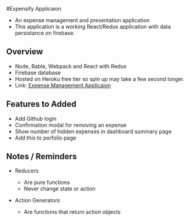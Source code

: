 #Expensify Applicaion
- An expense management and presentation application
- This application is a working React/Redux application with data persistance on firebase.

## Overview
- Node, Bable, Webpack and React with Redux
- Firebase database
- Hosted on Heroku free tier so spin up may take a few second longer.
- Link: [Expense Management Applicaion](https://ancient-sands-69643.herokuapp.com/)

## Features to Added
- Add Github login
- Confirmation modal for removing an expense
- Show number of hidden expenses in dashboard summary page
- Add this to porfolio page


## Notes / Reminders
- Reducers
  - Are pure functions
  - Never change state or action

- Action Generators
  - Are functions that return action objects
